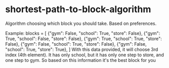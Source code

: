 # shortest-path-to-block-algorithm
Algorithm choosing which block you should take. Based on preferences.

Example:
blocks = [
    {"gym": False, "school": True, "store": False},
    {"gym": True, "school": False, "store": False},
    {"gym": True, "school": True, "store": False},
    {"gym": False, "school": True, "store": False},
    {"gym": False, "school": True, "store": True},
]
With this data provided, it will choose 3rd index (4th element). 
It has only school, but it has only one step to store, and one step to gym.
So based on this information it's the best block for you
